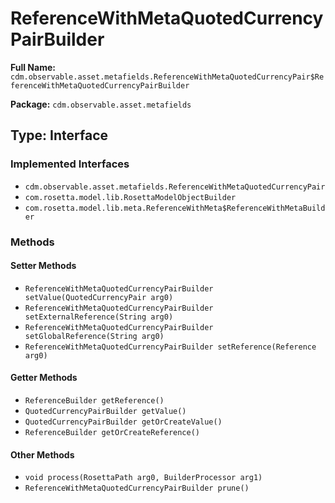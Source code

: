 # ReferenceWithMetaQuotedCurrencyPairBuilder

**Full Name:** `cdm.observable.asset.metafields.ReferenceWithMetaQuotedCurrencyPair$ReferenceWithMetaQuotedCurrencyPairBuilder`

**Package:** `cdm.observable.asset.metafields`

## Type: Interface

### Implemented Interfaces

- `cdm.observable.asset.metafields.ReferenceWithMetaQuotedCurrencyPair`
- `com.rosetta.model.lib.RosettaModelObjectBuilder`
- `com.rosetta.model.lib.meta.ReferenceWithMeta$ReferenceWithMetaBuilder`

### Methods

#### Setter Methods

- `ReferenceWithMetaQuotedCurrencyPairBuilder setValue(QuotedCurrencyPair arg0)`
- `ReferenceWithMetaQuotedCurrencyPairBuilder setExternalReference(String arg0)`
- `ReferenceWithMetaQuotedCurrencyPairBuilder setGlobalReference(String arg0)`
- `ReferenceWithMetaQuotedCurrencyPairBuilder setReference(Reference arg0)`

#### Getter Methods

- `ReferenceBuilder getReference()`
- `QuotedCurrencyPairBuilder getValue()`
- `QuotedCurrencyPairBuilder getOrCreateValue()`
- `ReferenceBuilder getOrCreateReference()`

#### Other Methods

- `void process(RosettaPath arg0, BuilderProcessor arg1)`
- `ReferenceWithMetaQuotedCurrencyPairBuilder prune()`

